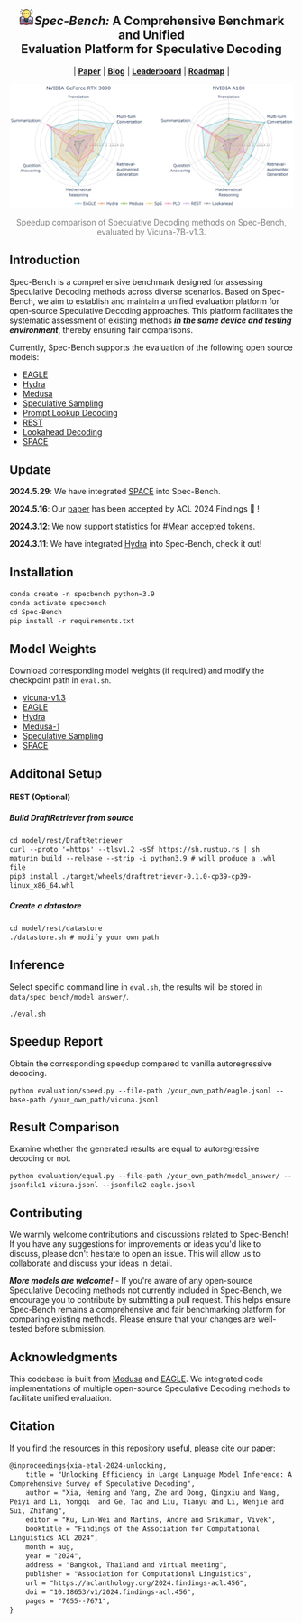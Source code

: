 <div align="center">
  <h2><img src="assets/logo.png" height="28px"/><i>Spec-Bench:</i> A Comprehensive Benchmark and Unified<br>Evaluation Platform for Speculative Decoding</h2> 
</div>
<p align="center">
| <a href="https://arxiv.org/abs/2401.07851"><b>Paper</b></a> | <a href="https://sites.google.com/view/spec-bench/"><b>Blog</b></a> | <a href="https://github.com/hemingkx/Spec-Bench/blob/main/Leaderboard.md"><b>Leaderboard</b></a> | <a href="ROADMAP.md"><b>Roadmap</b></a> |
</p>





![timeline](./assets/7B.png)

<div align="center">
<font color="gray">Speedup comparison of Speculative Decoding methods on Spec-Bench, evaluated by Vicuna-7B-v1.3.</font>
</div>

## Introduction

Spec-Bench is a comprehensive benchmark designed for assessing Speculative Decoding methods across diverse scenarios. Based on Spec-Bench, we aim to establish and maintain a unified evaluation platform for open-source Speculative Decoding approaches. This platform facilitates the systematic assessment of existing methods ***in the same device and testing environment***, thereby ensuring fair comparisons. 

Currently, Spec-Bench supports the evaluation of the following open source models:

- [EAGLE](https://sites.google.com/view/eagle-llm)
- [Hydra](https://github.com/zankner/hydra)
- [Medusa](https://sites.google.com/view/medusa-llm)
- [Speculative Sampling](https://huggingface.co/blog/assisted-generation)
- [Prompt Lookup Decoding](https://github.com/apoorvumang/prompt-lookup-decoding)
- [REST](https://sites.google.com/view/rest-llm/)
- [Lookahead Decoding](https://lmsys.org/blog/2023-11-21-lookahead-decoding/)
- [SPACE](https://github.com/cteant/SPACE)

## Update

**2024.5.29**: We have integrated [SPACE](https://github.com/cteant/SPACE) into Spec-Bench.

**2024.5.16**: Our [paper](https://arxiv.org/abs/2401.07851) has been accepted by ACL 2024 Findings 🎉 !

**2024.3.12**: We now support statistics for [#Mean accepted tokens](https://github.com/hemingkx/Spec-Bench/blob/main/evaluation/speed.py#L65).

**2024.3.11**: We have integrated [Hydra](https://github.com/zankner/hydra) into Spec-Bench, check it out!

## Installation

```
conda create -n specbench python=3.9
conda activate specbench
cd Spec-Bench
pip install -r requirements.txt
```

## Model Weights

Download corresponding model weights (if required) and modify the checkpoint path in `eval.sh`.

- [vicuna-v1.3](https://huggingface.co/lmsys/vicuna-7b-v1.3)
- [EAGLE](https://github.com/SafeAILab/EAGLE?tab=readme-ov-file#eagle-weights)
- [Hydra](https://github.com/zankner/hydra?tab=readme-ov-file#model-weights)
- [Medusa-1](https://github.com/FasterDecoding/Medusa?tab=readme-ov-file#medusa-1)
- [Speculative Sampling](https://github.com/NJUNLP/MCSD?tab=readme-ov-file#model-release)
- [SPACE](https://huggingface.co/AntMan/vicuna-v1.3-7b-space)

## Additonal Setup

#### REST (Optional)

##### Build DraftRetriever from source

```
cd model/rest/DraftRetriever
curl --proto '=https' --tlsv1.2 -sSf https://sh.rustup.rs | sh
maturin build --release --strip -i python3.9 # will produce a .whl file
pip3 install ./target/wheels/draftretriever-0.1.0-cp39-cp39-linux_x86_64.whl
```

##### Create a datastore

```
cd model/rest/datastore
./datastore.sh # modify your own path
```

## Inference

Select specific command line in `eval.sh`, the results will be stored in `data/spec_bench/model_answer/`.

```
./eval.sh
```

## Speedup Report

Obtain the corresponding speedup compared to vanilla autoregressive decoding.

```
python evaluation/speed.py --file-path /your_own_path/eagle.jsonl --base-path /your_own_path/vicuna.jsonl
```

## Result Comparison

Examine whether the generated results are equal to autoregressive decoding or not.

```
python evaluation/equal.py --file-path /your_own_path/model_answer/ --jsonfile1 vicuna.jsonl --jsonfile2 eagle.jsonl
```

## Contributing

We warmly welcome contributions and discussions related to Spec-Bench! If you have any suggestions for improvements or ideas you'd like to discuss, please don't hesitate to open an issue. This will allow us to collaborate and discuss your ideas in detail.

***More models are welcome!*** - If you're aware of any open-source Speculative Decoding methods not currently included in Spec-Bench, we encourage you to contribute by submitting a pull request. This helps ensure Spec-Bench remains a comprehensive and fair benchmarking platform for comparing existing methods. Please ensure that your changes are well-tested before submission.

## Acknowledgments

This codebase is built from [Medusa](https://github.com/FasterDecoding/Medusa) and [EAGLE](https://github.com/SafeAILab/EAGLE). We integrated code implementations of multiple open-source Speculative Decoding methods to facilitate unified evaluation.

## Citation

If you find the resources in this repository useful, please cite our paper:

```
@inproceedings{xia-etal-2024-unlocking,
    title = "Unlocking Efficiency in Large Language Model Inference: A Comprehensive Survey of Speculative Decoding",
    author = "Xia, Heming and Yang, Zhe and Dong, Qingxiu and Wang, Peiyi and Li, Yongqi  and Ge, Tao and Liu, Tianyu and Li, Wenjie and Sui, Zhifang",
    editor = "Ku, Lun-Wei and Martins, Andre and Srikumar, Vivek",
    booktitle = "Findings of the Association for Computational Linguistics ACL 2024",
    month = aug,
    year = "2024",
    address = "Bangkok, Thailand and virtual meeting",
    publisher = "Association for Computational Linguistics",
    url = "https://aclanthology.org/2024.findings-acl.456",
    doi = "10.18653/v1/2024.findings-acl.456",
    pages = "7655--7671",
}
```


